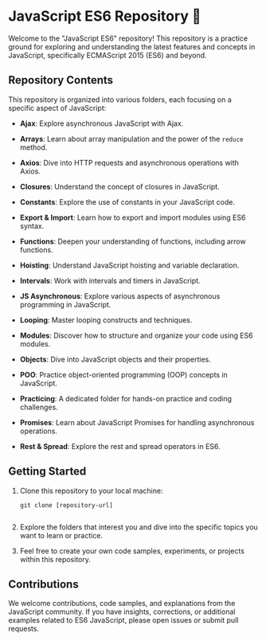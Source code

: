 # JavaScript ES6 Repository 🚀

Welcome to the "JavaScript ES6" repository! This repository is a practice ground for exploring and understanding the latest features and concepts in JavaScript, specifically ECMAScript 2015 (ES6) and beyond.

## Repository Contents

This repository is organized into various folders, each focusing on a specific aspect of JavaScript:

- **Ajax**: Explore asynchronous JavaScript with Ajax.

- **Arrays**: Learn about array manipulation and the power of the `reduce` method.

- **Axios**: Dive into HTTP requests and asynchronous operations with Axios.

- **Closures**: Understand the concept of closures in JavaScript.

- **Constants**: Explore the use of constants in your JavaScript code.

- **Export & Import**: Learn how to export and import modules using ES6 syntax.

- **Functions**: Deepen your understanding of functions, including arrow functions.

- **Hoisting**: Understand JavaScript hoisting and variable declaration.

- **Intervals**: Work with intervals and timers in JavaScript.

- **JS Asynchronous**: Explore various aspects of asynchronous programming in JavaScript.

- **Looping**: Master looping constructs and techniques.

- **Modules**: Discover how to structure and organize your code using ES6 modules.

- **Objects**: Dive into JavaScript objects and their properties.

- **POO**: Practice object-oriented programming (OOP) concepts in JavaScript.

- **Practicing**: A dedicated folder for hands-on practice and coding challenges.

- **Promises**: Learn about JavaScript Promises for handling asynchronous operations.

- **Rest & Spread**: Explore the rest and spread operators in ES6.

## Getting Started

1. Clone this repository to your local machine:

   ```shell
   git clone [repository-url]
  
2. Explore the folders that interest you and dive into the specific topics you want to learn or practice.

3. Feel free to create your own code samples, experiments, or projects within this repository.

## Contributions

We welcome contributions, code samples, and explanations from the JavaScript community. If you have insights, corrections, or additional examples related to ES6 JavaScript, please open issues or submit pull requests.
